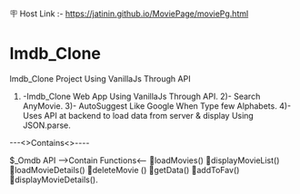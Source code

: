 🪧 Host Link :- https://jatinin.github.io/MoviePage/moviePg.html



# Imdb_Clone
Imdb_Clone Project Using VanillaJs Through API

1) -Imdb_Clone Web App Using VanillaJs Through API.
2)- Search AnyMovie.
3)- AutoSuggest Like Google When Type few Alphabets.
4)- Uses API at backend to load data from server & display Using JSON.parse.

---<>Contains<>----

$_Omdb API
-->Contain Functions<--
loadMovies()
displayMovieList() 
loadMovieDetails()
deleteMovie ()
getData()
addToFav()
displayMovieDetails().
